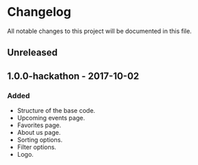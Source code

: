 # Changelog
All notable changes to this project will be documented in this file.

## Unreleased

## 1.0.0-hackathon - 2017-10-02
### Added
- Structure of the base code.
- Upcoming events page.
- Favorites page.
- About us page.
- Sorting options.
- Filter options.
- Logo.